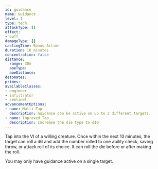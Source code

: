```yaml
---
id: guidance
name: Guidance
level: 1
type: tech
attackType: []
effect:
- buff
damageType: []
castingTime: Bonus Action
duration: 10 minutes
concentration: false
distance:
  range: 30m
  aoeType: 
  aoeDistance: 
detonates: 
primes: 
availableClasses:
- engineer
- infiltrator
- sentinel
advancementOptions:
- name: Multi-Tap
  description: Guidance can be active on up to 3 different targets.
- name: Improved Tap
  description: Increase the die type to d10
---
```

Tap into the VI of a willing creature. Once within the next 10 minutes, the target can roll a d6 and add the number
rolled to one ability check, saving throw, or attack roll of its choice. It can roll the die before or after making the roll.

You may only have guidance active on a single target.
